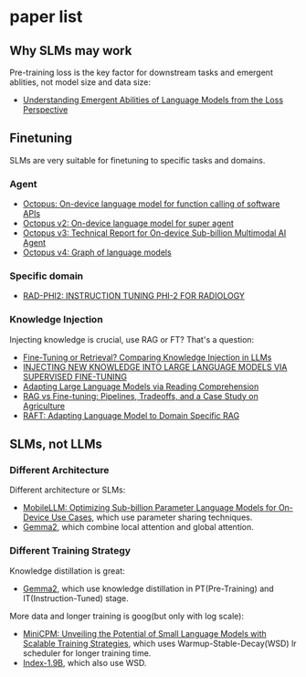 # paper list

## Why SLMs may work
Pre-training loss is the key factor for downstream tasks and emergent ablities, not model size and data size:
+ [Understanding Emergent Abilities of Language Models from the Loss Perspective](https://arxiv.org/abs/2403.15796)

## Finetuning
SLMs are very suitable for finetuning to specific tasks and domains.

### Agent
+ [Octopus: On-device language model for function calling of software APIs](https://arxiv.org/pdf/2404.01549)
+ [Octopus v2: On-device language model for super agent](https://arxiv.org/pdf/2404.01744)
+ [Octopus v3: Technical Report for On-device Sub-billion Multimodal AI Agent](https://arxiv.org/pdf/2404.11459)
+ [Octopus v4: Graph of language models](https://arxiv.org/pdf/2404.19296)

### Specific domain
+ [RAD-PHI2: INSTRUCTION TUNING PHI-2 FOR RADIOLOGY](https://arxiv.org/pdf/2403.09725)

### Knowledge Injection
Injecting knowledge is crucial, use RAG or FT? That's a question:
+ [Fine-Tuning or Retrieval? Comparing Knowledge Injection in LLMs](https://arxiv.org/pdf/2312.05934)
+ [INJECTING NEW KNOWLEDGE INTO LARGE LANGUAGE MODELS VIA SUPERVISED FINE-TUNING](https://arxiv.org/pdf/2404.00213)
+ [Adapting Large Language Models via Reading Comprehension](https://arxiv.org/pdf/2309.09530)
+ [RAG vs Fine-tuning: Pipelines, Tradeoffs, and a Case Study on Agriculture](https://arxiv.org/abs/2401.08406)
+ [RAFT: Adapting Language Model to Domain Specific RAG](https://arxiv.org/abs/2403.10131)

## SLMs, not LLMs
### Different Architecture
Different architecture or SLMs:
+ [MobileLLM: Optimizing Sub-billion Parameter Language Models for On-Device Use Cases](https://arxiv.org/pdf/2402.14905), which use parameter sharing techniques.
+ [Gemma2](https://storage.googleapis.com/deepmind-media/gemma/gemma-2-report.pdf), which combine local attention and global attention.

### Different Training Strategy
Knowledge distillation is great:
+ [Gemma2](https://storage.googleapis.com/deepmind-media/gemma/gemma-2-report.pdf), which use knowledge distillation in PT(Pre-Training) and IT(Instruction-Tuned) stage.

More data and longer training is goog(but only with log scale):
+ [MiniCPM: Unveiling the Potential of Small Language Models with Scalable Training Strategies](https://arxiv.org/abs/2404.06395), which uses Warmup-Stable-Decay(WSD) lr scheduler for longer training time.
+ [Index-1.9B](https://github.com/bilibili/Index-1.9B/blob/main/Index-1.9B%20%E6%8A%80%E6%9C%AF%E6%8A%A5%E5%91%8A.pdf), which also use WSD.

